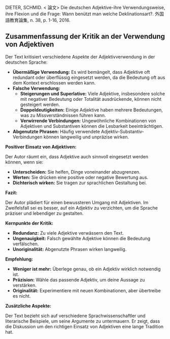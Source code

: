 DIETER, SCHMID. < 論文> Die deutschen Adjektive-ihre Verwendungsweise, ihre Flexion und die Frage: Wann benützt man welche Deklinationsart?. 外国語教育論集, n. 38, p. 1-16, 2016. 

## Zusammenfassung der Kritik an der Verwendung von Adjektiven

Der Text kritisiert verschiedene Aspekte der Adjektivverwendung in der deutschen Sprache:

* **Übermäßige Verwendung:** Es wird bemängelt, dass Adjektive oft redundant oder überflüssig eingesetzt werden, da die Bedeutung oft aus dem Kontext erschlossen werden kann.
* **Falsche Verwendung:**
    * **Steigerungen und Superlative:** Viele Adjektive, insbesondere solche mit negativer Bedeutung oder Totalität ausdrückende, können nicht gesteigert werden.
    * **Doppeldeutigkeiten:** Einige Adjektive haben mehrere Bedeutungen, was zu Missverständnissen führen kann.
    * **Verwirrende Verbindungen:** Ungewöhnliche Kombinationen von Adjektiven und Substantiven können die Lesbarkeit beeinträchtigen.
* **Abgenutzte Phrasen:** Häufig verwendete Adjektiv-Substantiv-Verbindungen können langweilig und unpräzise wirken.

**Positiver Einsatz von Adjektiven:**

Der Autor räumt ein, dass Adjektive auch sinnvoll eingesetzt werden können, wenn sie:

* **Unterscheiden:** Sie helfen, Dinge voneinander abzugrenzen.
* **Werten:** Sie drücken eine positive oder negative Bewertung aus.
* **Dichterisch wirken:** Sie tragen zur sprachlichen Gestaltung bei.

**Fazit:**

Der Autor plädiert für einen bewussteren Umgang mit Adjektiven. Im Zweifelsfall sei es besser, auf ein Adjektiv zu verzichten, um die Sprache präziser und lebendiger zu gestalten.

**Kernpunkte der Kritik:**

* **Redundanz:** Zu viele Adjektive verwässern den Text.
* **Ungenauigkeit:** Falsch gewählte Adjektive können die Bedeutung verfälschen.
* **Unoriginalität:** Abgenutzte Phrasen wirken langweilig.

**Empfehlung:**

* **Weniger ist mehr:** Überlege genau, ob ein Adjektiv wirklich notwendig ist.
* **Präzision:** Wähle das passende Adjektiv, um deine Aussage zu verstärken.
* **Originalität:** Experimentiere mit neuen Kombinationen, aber übertreibe es nicht.

**Zusätzliche Aspekte:**

Der Text bezieht sich auf verschiedene Sprachwissenschaftler und literarische Beispiele, um seine Argumente zu untermauern. Er zeigt, dass die Diskussion um den richtigen Einsatz von Adjektiven eine lange Tradition hat.
